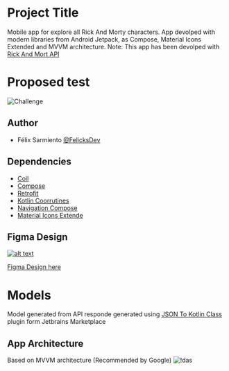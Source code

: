 # Project Title

Mobile app for explore all Rick And Morty characters. App devolped with modern libraries from Android Jetpack, as Compose, Material Icons Extended and MVVM  architecture.
Note: This app has been devolped with [Rick And Mort API](https://rickandmortyapi.com/)

# Proposed test
![Challenge](https://placehold.co/600x400/EEE/31343C)



## Author

- Félix Sarmiento [@FelicksDev](https://github.com/FelicksDev)


## Dependencies

- [Coil](https://coil-kt.github.io/coil/compose/)
- [Compose](https://developer.android.com/develop/ui/compose?hl=es-419)
- [Retrofit](https://square.github.io/retrofit/)
- [Kotlin Coorrutines](https://developer.android.com/kotlin/coroutines?hl=es-419)
- [Navigation Compose](https://developer.android.com/develop/ui/compose/navigation?hl=es-419)
- [Material Icons Extende](https://developer.android.com/reference/kotlin/androidx/compose/material/icons/package-summary)

## Figma Design

[![alt text][image]][hyperlink]

[hyperlink]: https://www.figma.com/file/am9AH22xrrJGQnsytYI66h/GuiaRuta-(Copy)?type=design&node-id=0%3A1&mode=design&t=8QIk1nXtQVo7QaNY-1
[image]:https://cdn4.iconfinder.com/data/icons/logos-brands-in-colors/3000/figma-logo-512.png
[Figma Design here](https://www.figma.com/file/am9AH22xrrJGQnsytYI66h/GuiaRuta-(Copy)?type=design&node-id=0%3A1&mode=design&t=8QIk1nXtQVo7QaNY-1)

# Models

Model generated from API responde generated using [JSON To Kotlin Class](https://plugins.jetbrains.com/plugin/9960-json-to-kotlin-class-jsontokotlinclass-) ​plugin form Jetbrains Marketplace

## App Architecture
Based on MVVM architecture (Recommended by Google)
![!das](https://miro.medium.com/v2/resize:fit:1400/1*RboNE1JcU4rpMKiEA-4mAg.png)
